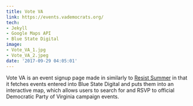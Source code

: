 ```yaml
---
title: Vote VA
link: https://events.vademocrats.org/
tech:
- Jekyll
- Google Maps API
- Blue State Digital
image:
- Vote_VA_1.jpg
- Vote_VA_2.jpeg
date: '2017-09-29 04:05:01'
---
```


Vote VA is an event signup page made in similarly to [Resist Summer](http://edcupaioli.com/project/resistance-summer/) in that it fetches events entered into Blue State Digital and puts them into an interactive map, which allows users to search for and RSVP to official Democratic Party of Virginia campaign events. 